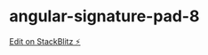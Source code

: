 # angular-signature-pad-8

[Edit on StackBlitz ⚡️](https://stackblitz.com/edit/angular-signature-pad-8)